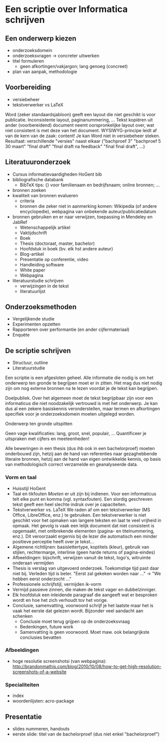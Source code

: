 # Een scriptie over Informatica schrijven

## Een onderwerp kiezen

- onderzoeksdomein
- onderzoeksvragen -> concreter uitwerken
- titel formuleren
  - geen afkortingen/vakjargon; lang genoeg (concreet)
- plan van aanpak, methodologie

## Voorbereiding

- versiebeheer
- tekstverwerker vs LaTeX

Word (zeker standaardsjabloon) geeft een layout die niet geschikt is voor publicatie. Inconsistente layout, paginanummering, ... Tekst kopiëren uit ander (voorbereidend) document neemt oorspronkelijke layout over, wat niet consistent is met deze van het document. WYSIWYG-principe leidt af van de kern van de zaak: content! Je kan Word niet in versiebeheer steken. Resultaat: verschillende "versies" naast elkaar ("bachproef 3" "bachproef 5 30 maart" "final draft" "final draft na feedback" "final final draft", ...)

## Literatuuronderzoek

- Cursus informatievaardigheden HoGent bib
- bibliografische databank
    - BibTeX tips: {} voor familienaam en bedrijfsnaam; online bronnen; ...
- bronnen zoeken
- kwaliteit van bronnen evalueren
  - criteria
  - bronnen die zeker niet in aanmerking komen: Wikipedia (of andere encyclopedie), webpagina van onbekende auteur/publicatiedatum
- bronnen gebruiken en er naar verwijzen, toepassing in Mendeley en JabRef
  - Wetenschappelijk artikel
  - Vaktijdschrift
  - Boek
  - Thesis (doctoraat, master, bachelor)
  - Hoofdstuk in boek (bv. elk hst andere auteur)
  - Blog-artikel
  - Presentatie op conferentie, video
  - Handleiding software
  - White paper
  - Webpagina
- literatuurstudie schrijven
  - verwijzingen in de tekst
  - literatuurlijst

## Onderzoeksmethoden

- Vergelijkende studie
- Experimenten opzetten
- Rapporteren over performantie (en ander cijfermateriaal)
- Enquète

## De scriptie schrijven

- Structuur, outline
- Literatuurstudie

Een scriptie is een afgesloten geheel. Alle informatie die nodig is om het onderwerp ten gronde te begrijpen moet er in zitten. Het mag dus niet nodig zijn om nog externe bronnen na te lezen voordat je de tekst kan begrijpen.

Doelpubliek. Over het algemeen moet de tekst begrijpbaar zijn voor een informaticus die niet noodzakelijk vertrouwd is met het onderwerp. Je kan dus al een zekere basiskennis veronderstellen, maar termen en afkortingen specifiek voor je onderzoeksdomein moeten uitgelegd worden.

Onderwerp ten gronde uitspitten

Geen vage kwalificaties: lang, groot, snel, populair, ... Quantificeer je uitspraken met cijfers en meeteenheden!

Alle beweringen in een thesis (dus ihb ook in een bachelorproef) moeten onderbouwd zijn, hetzij aan de hand van referenties naar gezaghebbende literaire bronnen, hetzij aan de hand van eigen ontwikkelde kennis, op basis van methodologisch correct verzamelde en geanalyseerde data.

### Vorm en taal

- Huisstijl HoGent
- Taal en tikfouten
  *Moeten* er uit zijn bij indienen. Voor een informaticus telt elke punt en komma (vgl. syntaxfouten). Een slordig geschreven tekst geeft een heel slechte indruk over je capaciteiten.
- Tekstverwerker vs. LaTeX
  We raden af om een tekstverwerker (MS Office, LibreOffice, enz.) te gebruiken. Een tekstverwerker is niet geschikt voor het opmaken van langere teksten en laat te veel vrijheid in opmaak. Het gevolg is vaak een lelijk document dat niet consistent is opgemaakt, met ontbrekende elementen (pagina- en titelnummering, enz.). Dit veroorzaakt ergernis bij de lezer die automatisch een minder positieve perceptie heeft over je tekst...
- Algemene richtlijnen: basislettertype, koptitels (kleur), gebruik van stijlen, rechtermarge, interlinie (geen harde returns of pagina-eindes)
- Afbeeldingen: bijschrift, verwijzen vanuit de tekst, logo's, witruimte onderaan vermijden
- Thesis is verslag van uitgevoerd onderzoek. Toekomstige tijd past daar niet bij. Verleden tijd is beter. "Eerst zal gekeken worden naar ..." -> "We hebben eerst onderzocht ..."
- Professionele schrijfstijl, vermijden ik-vorm
- Vermijd passieve zinnen, die maken de tekst vager en dubbelzinniger.
- Elk hoofdstuk een inleidende paragraaf die aangeeft wat er besproken wordt en hoe het zich verhoudt tov het vorige.
- Conclusie, samenvatting, voorwoord schrijf je het laatste maar het is vaak het eerste dat gelezen wordt. Bijzonder veel aandacht aan schenken
    - Conclusie moet terug grijpen op de onderzoeksvraag
    - Bedenkingen, future work
    - Samenvatting is geen voorwoord. Moet maw. ook belangrijkste conclusies bevatten

### Afbeeldingen

- hoge resolutie screenshotsi (van webpagina): http://brandonmathis.com/blog/2010/10/08/how-to-get-high-resolution-screenshots-of-a-website

### Specialiteiten

- index
- woordenlijsten: acro-package

## Presentatie

- slides nummeren, handouts
- eerste slide: titel van de bachelorproef (dus niet enkel "bachelorproef")


